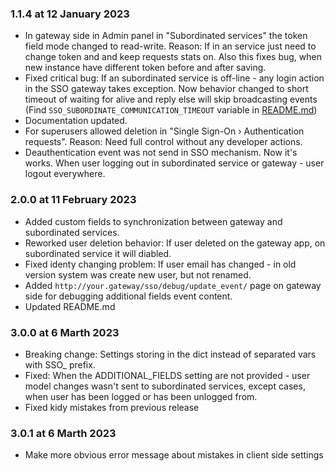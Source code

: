 ### 1.1.4 at 12 January 2023

- In gateway side in Admin panel in "Subordinated services" the token field mode changed to read-write. Reason: If in an service just need to change token and and keep requests stats on. Also this fixes bug, when new instance have different token before and after saving. 
- Fixed critical bug: If an subordinated service is off-line - any login action in the SSO gateway takes exception. Now behavior changed to short timeout of waiting for alive and reply else will skip broadcasting events (Find `SSO_SUBORDINATE_COMMUNICATION_TIMEOUT` variable in [README.md](README.md))
- Documentation updated.
- For superusers allowed deletion in "Single Sign-On › Authentication requests". Reason: Need full control without any developer actions.
- Deauthentication event was not send in SSO mechanism. Now it's works. When user logging out in subordinated service or gateway - user logout everywhere.



### 2.0.0 at 11 February 2023

- Added custom fields to synchronization between gateway and subordinated services.
- Reworked user deletion behavior: If user deleted on the gateway app, on subordinated service it will diabled.
- Fixed identy changing problem: If user email has changed - in old version system was create new user, but not renamed.
- Added `http://your.gateway/sso/debug/update_event/` page on gateway side for debugging additional fields event content.
- Updated README.md

### 3.0.0 at 6 Marth 2023
- Breaking change: Settings storing in the dict instead of separated vars with SSO_ prefix.
- Fixed: When the ADDITIONAL_FIELDS setting are not provided - user model changes wasn't sent to subordinated services, except cases, when user has been logged or has been unlogged from.
- Fixed kidy mistakes from previous release

### 3.0.1 at 6 Marth 2023
- Make more obvious error message about mistakes in client side settings
